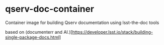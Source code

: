 # qserv-doc-container
Container image  for building Qserv documentation using lsst-the-doc tools

based on (documenterr and Al.)[https://developer.lsst.io/stack/building-single-package-docs.html]

